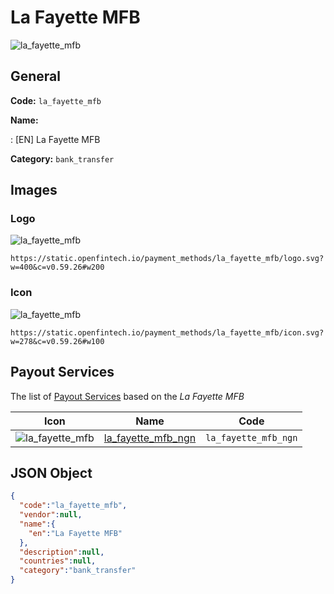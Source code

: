 
# La Fayette MFB 
![la_fayette_mfb](https://static.openfintech.io/payment_methods/la_fayette_mfb/logo.svg?w=400&c=v0.59.26#w200)  

## General 
**Code:** `la_fayette_mfb` 
 
**Name:** 
 
:	[EN] La Fayette MFB 
 
**Category:** `bank_transfer` 
 

## Images 

### Logo 
![la_fayette_mfb](https://static.openfintech.io/payment_methods/la_fayette_mfb/logo.svg?w=400&c=v0.59.26#w200)  

```
https://static.openfintech.io/payment_methods/la_fayette_mfb/logo.svg?w=400&c=v0.59.26#w200
```  

### Icon 
![la_fayette_mfb](https://static.openfintech.io/payment_methods/la_fayette_mfb/icon.svg?w=278&c=v0.59.26#w100)  

```
https://static.openfintech.io/payment_methods/la_fayette_mfb/icon.svg?w=278&c=v0.59.26#w100
```  

## Payout Services 
 
The list of [Payout Services](/payout-services/) based on the _La Fayette MFB_ 

|Icon|Name|Code| 
|:---:|:---:|:---:| 
|![la_fayette_mfb](https://static.openfintech.io/payout_methods/la_fayette_mfb/icon.svg?w=278&c=v0.59.26#w40) |[la_fayette_mfb_ngn](/payout-services/la_fayette_mfb_ngn/)|`la_fayette_mfb_ngn`| 
 

## JSON Object 

```json
{
  "code":"la_fayette_mfb",
  "vendor":null,
  "name":{
    "en":"La Fayette MFB"
  },
  "description":null,
  "countries":null,
  "category":"bank_transfer"
}
```  

